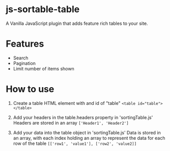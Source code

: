 # js-sortable-table
A Vanilla JavaScript plugin that adds feature rich tables to your site.

# Features
- Search
- Pagination
- Limit number of items shown
# How to use
1. Create a table HTML element with and id of "table"
`<table id="table"></table>`

3. Add your headers in the table.headers property in 'sortingTable.js'
Headers are stored in an array
`['Header1', 'Header2']`

2. Add your data into the table object in 'sortingTable.js'
Data is stored in an array, with each index holding an array to represent the data for each row of the table
`[['row1', 'value1'], ['row2', 'value2]]`